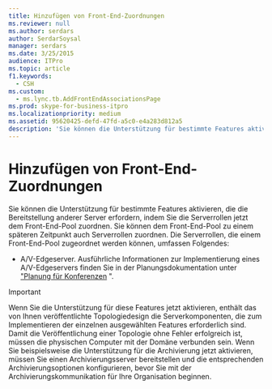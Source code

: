 ```yaml
---
title: Hinzufügen von Front-End-Zuordnungen
ms.reviewer: null
ms.author: serdars
author: SerdarSoysal
manager: serdars
ms.date: 3/25/2015
audience: ITPro
ms.topic: article
f1.keywords:
  - CSH
ms.custom:
  - ms.lync.tb.AddFrontEndAssociationsPage
ms.prod: skype-for-business-itpro
ms.localizationpriority: medium
ms.assetid: 95620425-defd-47fd-a5c0-e4a283d812a5
description: 'Sie können die Unterstützung für bestimmte Features aktivieren, die die Bereitstellung anderer Server erfordern, indem Sie die Serverrollen jetzt dem Front-End-Pool zuordnen. Sie können dem Front-End-Pool zu einem späteren Zeitpunkt auch Serverrollen zuordnen. Die Serverrollen, die einem Front-End-Pool zugeordnet werden können, umfassen Folgendes:'
---
```


# <a name="add-front-end-associations"></a>Hinzufügen von Front-End-Zuordnungen

Sie können die Unterstützung für bestimmte Features aktivieren, die die Bereitstellung anderer Server erfordern, indem Sie die Serverrollen jetzt dem Front-End-Pool zuordnen. Sie können dem Front-End-Pool zu einem späteren Zeitpunkt auch Serverrollen zuordnen. Die Serverrollen, die einem Front-End-Pool zugeordnet werden können, umfassen Folgendes:

- A/V-Edgeserver. Ausführliche Informationen zur Implementierung eines A/V-Edgeservers finden Sie in der Planungsdokumentation unter ["Planung für Konferenzen](/previous-versions/office/lync-server-2013/lync-server-2013-planning-for-conferencing) ".

> [!IMPORTANT]
> Wenn Sie die Unterstützung für diese Features jetzt aktivieren, enthält das von Ihnen veröffentlichte Topologiedesign die Serverkomponenten, die zum Implementieren der einzelnen ausgewählten Features erforderlich sind. Damit die Veröffentlichung einer Topologie ohne Fehler erfolgreich ist, müssen die physischen Computer mit der Domäne verbunden sein. Wenn Sie beispielsweise die Unterstützung für die Archivierung jetzt aktivieren, müssen Sie einen Archivierungsserver bereitstellen und die entsprechenden Archivierungsoptionen konfigurieren, bevor Sie mit der Archivierungskommunikation für Ihre Organisation beginnen.